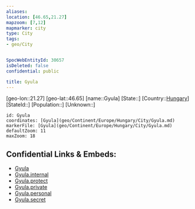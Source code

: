 ```yaml
---
aliases: 
location: [46.65,21.27]
mapzoom: [7,12] 
mapmarker: city 
type: City
tags:
- geo/City


SpocWebEntityId: 30657
isDeleted: false
confidential: public

title: Gyula
---
```

[geo-lon::21.27]
[geo-lat::46.65]
[name::Gyula]
[State::]
[Country::[Hungary](geo/Continent/Europe/Hungary.md)]
[StateId::]
[Population::]
[Unknown::]


```leaflet
id: Gyula
coordinates: [Gyula](geo/Continent/Europe/Hungary/City/Gyula.md)
markerFile: [Gyula](geo/Continent/Europe/Hungary/City/Gyula.md)
defaultZoom: 11 
maxZoom: 18
```


## Confidential Links & Embeds: 
- [Gyula](../../../../../../_public/geo/Continent/Europe/Hungary/City/Gyula.md) 
- [Gyula.internal](../../../../../../_internal/geo/Continent/Europe/Hungary/City/Gyula.internal.md) 
- [Gyula.protect](../../../../../../_protect/geo/Continent/Europe/Hungary/City/Gyula.protect.md) 
- [Gyula.private](../../../../../../_private/geo/Continent/Europe/Hungary/City/Gyula.private.md) 
- [Gyula.personal](../../../../../../_personal/geo/Continent/Europe/Hungary/City/Gyula.personal.md) 
- [Gyula.secret](../../../../../../_secret/geo/Continent/Europe/Hungary/City/Gyula.secret.md) 
